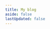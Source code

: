 ```yaml
---
title: My blog
aside: false
lastUpdated: false
---
```


<BlogHome />

<div class="busuanzi" hidden>
  <span id="busuanzi_value_site_pv" />
  <span id="busuanzi_value_site_uv" />
</div>
